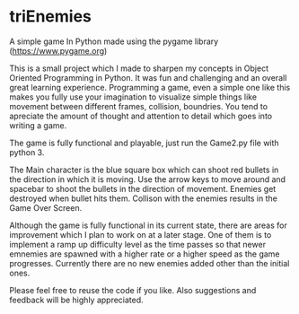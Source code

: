 # triEnemies
A simple game In Python made using the pygame library (https://www.pygame.org)

This is a small project which I made to sharpen my concepts in Object Oriented Programming in Python. 
It was fun and challenging and an overall great learning experience. Programming a game, even a simple one like this makes you fully use your imagination to visualize simple things like movement between different frames, collision, boundries. You tend to apreciate the amount of thought and attention to detail which goes into writing a game.

The game is fully functional and playable, just run the Game2.py file with python 3. 

The Main character is the blue square box which can shoot red bullets in the direction in which it is moving. Use the arrow keys to move around and spacebar to shoot the bullets in the direction of movement. Enemies get destroyed when bullet hits them. Collison with the enemies results in the Game Over Screen.

Although the game is fully functional in its current state, there are areas for improvement which I plan to work on at a later stage. One of them is to implement a ramp up difficulty level as the time passes so that newer emnemies are spawned with a higher rate or a higher speed as the game progresses. Currently there are no new enemies added other than the initial ones.


Please feel free to reuse the code if you like. Also suggestions and feedback will be highly appreciated. 




